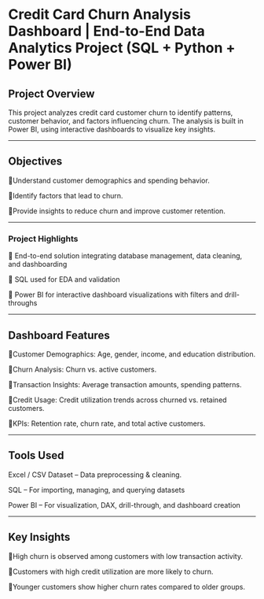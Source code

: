 # Credit Card Churn Analysis Dashboard | End-to-End Data Analytics Project (SQL + Python + Power BI)


## Project Overview

This project analyzes credit card customer churn to identify patterns, customer behavior, and factors influencing churn. The analysis is built in Power BI, using interactive dashboards to visualize key insights.

---

## Objectives

🔹Understand customer demographics and spending behavior.

🔹Identify factors that lead to churn.

🔹Provide insights to reduce churn and improve customer retention.

---

### Project Highlights

🔹 End-to-end solution integrating database management, data cleaning, and dashboarding

🔹 SQL used for EDA and validation

🔹 Power BI for interactive dashboard visualizations with filters and drill-throughs

---

## Dashboard Features

🔹Customer Demographics: Age, gender, income, and education distribution.

🔹Churn Analysis: Churn vs. active customers.

🔹Transaction Insights: Average transaction amounts, spending patterns.

🔹Credit Usage: Credit utilization trends across churned vs. retained customers.

🔹KPIs: Retention rate, churn rate, and total active customers.

---

## Tools Used

Excel / CSV Dataset – Data preprocessing & cleaning.

SQL – For importing, managing, and querying datasets

Power BI – For visualization, DAX, drill-through, and dashboard creation

---

## Key Insights

🔹High churn is observed among customers with low transaction activity.

🔹Customers with high credit utilization are more likely to churn.

🔹Younger customers show higher churn rates compared to older groups.

